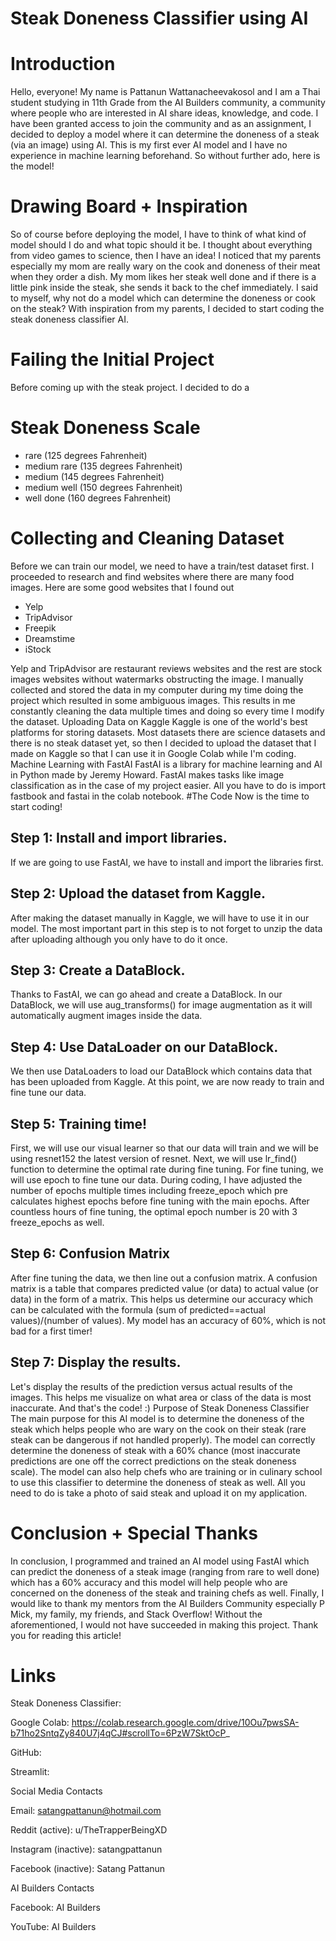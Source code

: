 # Steak Doneness Classifier using AI
# Introduction
Hello, everyone! My name is Pattanun Wattanacheevakosol and I am a Thai student studying in 11th Grade from the AI Builders community, a community where people who are interested in AI share ideas, knowledge, and code. I have been granted access to join the community and as an assignment, I decided to deploy a model where it can determine the doneness of a steak (via an image) using AI. This is my first ever AI model and I have no experience in machine learning beforehand. So without further ado, here is the model!
# Drawing Board + Inspiration
So of course before deploying the model, I have to think of what kind of model should I do and what topic should it be. I thought about everything from video games to science, then I have an idea! I noticed that my parents especially my mom are really wary on the cook and doneness of their meat when they order a dish. My mom likes her steak well done and if there is a little pink inside the steak, she sends it back to the chef immediately. I said to myself, why not do a model which can determine the doneness or cook on the steak? With inspiration from my parents, I decided to start coding the steak doneness classifier AI.
# Failing the Initial Project
Before coming up with the steak project. I decided to do a 
# Steak Doneness Scale
- rare (125 degrees Fahrenheit)
- medium rare (135 degrees Fahrenheit)
- medium (145 degrees Fahrenheit)
- medium well (150 degrees Fahrenheit)
- well done (160 degrees Fahrenheit)

# Collecting and Cleaning Dataset
Before we can train our model, we need to have a train/test dataset first. I proceeded to research and find websites where there are many food images. Here are some good websites that I found out
- Yelp
- TripAdvisor
- Freepik
- Dreamstime
- iStock 

Yelp and TripAdvisor are restaurant reviews websites and the rest are stock images websites without watermarks obstructing the image. I manually collected and stored the data in my computer during my time doing the project which resulted in some ambiguous images. This results in me constantly cleaning the data multiple times and doing so every time I modify the dataset.
Uploading Data on Kaggle
Kaggle is one of the world's best platforms for storing datasets. Most datasets there are science datasets and there is no steak dataset yet, so then I decided to upload the dataset that I made on Kaggle so that I can use it in Google Colab while I'm coding. Machine Learning with FastAI FastAI is a library for machine learning and AI in Python made by Jeremy Howard. FastAI makes tasks like image classification as in the case of my project easier. All you have to do is import fastbook and fastai in the colab notebook.
#The Code
Now is the time to start coding!
## Step 1: Install and import libraries.
If we are going to use FastAI, we have to install and import the libraries first.
## Step 2: Upload the dataset from Kaggle.
After making the dataset manually in Kaggle, we will have to use it in our model. The most important part in this step is to not forget to unzip the data after uploading although you only have to do it once.
## Step 3: Create a DataBlock.
Thanks to FastAI, we can go ahead and create a DataBlock. In our DataBlock, we will use aug_transforms() for image augmentation as it will automatically augment images inside the data.
## Step 4: Use DataLoader on our DataBlock.
We then use DataLoaders to load our DataBlock which contains data that has been uploaded from Kaggle. At this point, we are now ready to train and fine tune our data.
## Step 5: Training time!
First, we will use our visual learner so that our data will train and we will be using resnet152 the latest version of resnet. Next, we will use lr_find() function to determine the optimal rate during fine tuning. For fine tuning, we will use epoch to fine tune our data. During coding, I have adjusted the number of epochs multiple times including freeze_epoch which pre calculates highest epochs before fine tuning with the main epochs. After countless hours of fine tuning, the optimal epoch number is 20 with 3 freeze_epochs as well.
## Step 6: Confusion Matrix
After fine tuning the data, we then line out a confusion matrix. A confusion matrix is a table that compares predicted value (or data) to actual value (or data) in the form of a matrix. This helps us determine our accuracy which can be calculated with the formula (sum of predicted==actual values)/(number of values). My model has an accuracy of 60%, which is not bad for a first timer!
## Step 7: Display the results.
Let's display the results of the prediction versus actual results of the images. This helps me visualize on what area or class of the data is most inaccurate. And that's the code! :)
Purpose of Steak Doneness Classifier
The main purpose for this AI model is to determine the doneness of the steak which helps people who are wary on the cook on their steak (rare steak can be dangerous if not handled properly). The model can correctly determine the doneness of steak with a 60% chance (most inaccurate predictions are one off the correct predictions on the steak doneness scale). The model can also help chefs who are training or in culinary school to use this classifier to determine the doneness of steak as well. All you need to do is take a photo of said steak and upload it on my application.
# Conclusion + Special Thanks
In conclusion, I programmed and trained an AI model using FastAI which can predict the doneness of a steak image (ranging from rare to well done) which has a 60% accuracy and this model will help people who are concerned on the doneness of the steak and training chefs as well. Finally, I would like to thank my mentors from the AI Builders Community especially P Mick, my family, my friends, and Stack Overflow! Without the aforementioned, I would not have succeeded in making this project. Thank you for reading this article!
# Links
Steak Doneness Classifier:

Google Colab: https://colab.research.google.com/drive/10Ou7pwsSA-b71ho2SntqZy840U7j4qCJ#scrollTo=6PzW7SktOcP_

GitHub:

Streamlit:

Social Media Contacts

Email: satangpattanun@hotmail.com

Reddit (active): u/TheTrapperBeingXD

Instagram (inactive): satangpattanun

Facebook (inactive): Satang Pattanun

AI Builders Contacts

Facebook: AI Builders

YouTube: AI Builders
